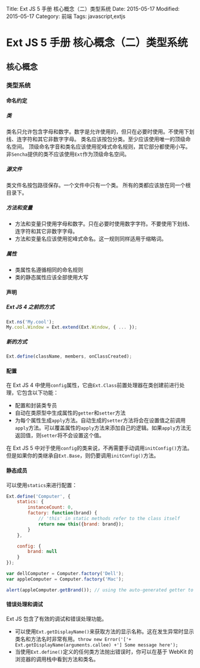 Title: Ext JS 5 手册 核心概念（二）类型系统
Date: 2015-05-17
Modified: 2015-05-17
Category: 前端
Tags: javascript,extjs

# Ext JS 5 手册 核心概念（二）类型系统
## 核心概念
### 类型系统
#### 命名约定
##### 类
类名只允许包含字母和数字。数字是允许使用的，但只在必要时使用。不使用下划线、连字符和其它非数字字母。
类名应该按包分类。至少应该使用唯一的顶级命名空间。
顶级命名字音和类名应该使用驼峰式命名规则，其它部分都使用小写。
非`Sencha`提供的类不应该使用`Ext`作为顶级命名空间。

##### 源文件
类文件名按包路径保存。一个文件中只有一个类。
所有的类都应该放在同一个根目录下。

##### 方法和变量
 - 方法和变量只使用字母和数字。只在必要时使用数字字符。不要使用下划线、连字符和其它非数字字母。
 - 方法和变量名应该使用驼峰式命名。这一规则同样适用于缩略词。

##### 属性
 - 类属性名遵循相同的命名规则
 - 类的静态属性应该全部使用大写

#### 声明
##### Ext JS 4 之前的方式
```javascript
Ext.ns('My.cool');
My.cool.Window = Ext.extend(Ext.Window, { ... });
```
##### 新的方式
```javascript
Ext.define(className, members, onClassCreated);
```

#### 配置
在 Ext JS 4 中使用`config`属性，它由`Ext.Class`前置处理器在类创建前进行处理，它包含以下功能：
 - 配置和封装类专员
 - 自动在类原型中生成属性的`getter`和`setter`方法
 - 为每个属性生成`apply`方法。自动生成的`setter`方法将会在设置值之前调用`apply`方法。可以覆盖属性的`apply`方法来添加自己的逻辑。如果`apply`方法无返回值，则`setter`将不会设置这个值。

在 Ext JS 5 中对于使用`config`的类来说，不再需要手动调用`initConfig()`方法。但是如果你的类继承自`Ext.Base`，则仍要调用`initConfig()`方法。

#### 静态成员
可以使用`statics`来进行配置：
```javascript
Ext.define('Computer', {
    statics: {
        instanceCount: 0,
        factory: function(brand) {
            // 'this' in static methods refer to the class itself
            return new this({brand: brand});
        }
    },

    config: {
        brand: null
    }
});

var dellComputer = Computer.factory('Dell');
var appleComputer = Computer.factory('Mac');

alert(appleComputer.getBrand()); // using the auto-generated getter to get the value of a config property. Alerts "Mac"
```

#### 错误处理和调试
Ext JS 包含了有效的调试和错误处理功能。
 - 可以使用`Ext.getDisplayName()`来获取方法的显示名称。这在发生异常时显示类名和方法名时非常有用。`throw new Error('['+ Ext.getDisplayName(arguments.callee) +'] Some message here');`
 - 当使用`Ext.define()`定义的任何类方法抛出错误时，你可以在基于 WebKit 的浏览器的调用栈中看到方法和类名。
